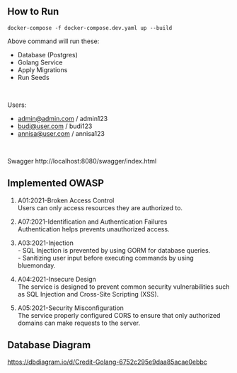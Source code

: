 ## How to Run

    docker-compose -f docker-compose.dev.yaml up --build

Above command will run these:
- Database (Postgres)
- Golang Service
- Apply Migrations
- Run Seeds

<br/>

Users:
- admin@admin.com / admin123
- budi@user.com / budi123
- annisa@user.com / annisa123

<br/>

Swagger http://localhost:8080/swagger/index.html

## Implemented OWASP

1. A01:2021-Broken Access Control<br/>
Users can only access resources they are authorized to.

2. A07:2021-Identification and Authentication Failures<br/>
Authentication helps prevents unauthorized access.

3. A03:2021-Injection<br/>
<t/>- SQL Injection is prevented by using GORM for database queries.<br/>
<t/>- Sanitizing user input before executing commands by using bluemonday.

4. A04:2021-Insecure Design<br/>
    The service is designed to prevent common security vulnerabilities such as SQL Injection and Cross-Site Scripting (XSS).

5. A05:2021-Security Misconfiguration<br/>
	The service properly configured CORS to ensure that only authorized domains can make requests to the server.

## Database Diagram

https://dbdiagram.io/d/Credit-Golang-6752c295e9daa85acae0ebbc
